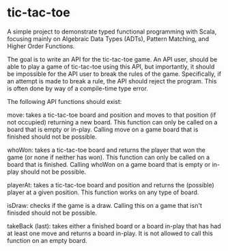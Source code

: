 # tic-tac-toe
A simple project to demonstrate typed functional programming with Scala, focusing mainly on Algebraic Data Types (ADTs), Pattern Matching, and Higher Order Functions.

The goal is to write an API for the tic-tac-toe game. An API user, should be able to play a game of tic-tac-toe using this API, but importantly, it should be impossible for the API user to break the rules of the game. Specifically, if an attempt is made to break a rule, the API should reject the program. This is often done by way of a compile-time type error.

The following API functions should exist:

move: takes a tic-tac-toe board and position and moves to that position (if not occupied) returning a new board. This function can only be called on a board that is empty or in-play. Calling move on a game board that is finished should not be possible.

whoWon: takes a tic-tac-toe board and returns the player that won the game (or none if neither has won). This function can only be called on a board that is finished. Calling whoWon on a game board that is empty or in-play should not be possible.

playerAt: takes a tic-tac-toe board and position and returns the (possible) player at a given position. This function works on any type of board.

isDraw: checks if the game is a draw. Calling this on a game that isn't finisded should not be possible.

takeBack (last): takes either a finished board or a board in-play that has had at least one move and returns a board in-play. It is not allowed to call this function on an empty board.
